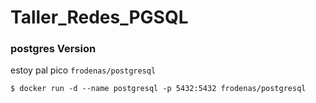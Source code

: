 # Taller_Redes_PGSQL

### postgres Version

estoy pal pico `frodenas/postgresql`

```
$ docker run -d --name postgresql -p 5432:5432 frodenas/postgresql
```

